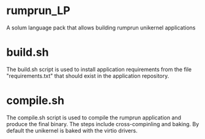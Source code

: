# rumprun_LP
A solum language pack that allows building rumprun unikernel applications

# build.sh
The build.sh script is used to install application requirements from the file "requirements.txt" that should exist in the application repository.

# compile.sh
The compile.sh script is used to compile the rumprun application and produce the final binary.
The steps include cross-compinling and baking. By default the unikernel is baked with the virtio drivers.
